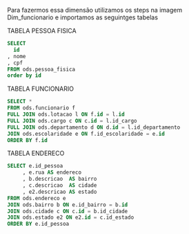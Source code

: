 Para fazermos essa dimensão utilizamos os steps na imagem Dim_funcionario e importamos as seguintges tabelas 

TABELA PESSOA FISICA
```sql
SELECT
  id
, nome
, cpf
FROM ods.pessoa_fisica
order by id
```
TABELA FUNCIONARIO
```sql
SELECT *
FROM ods.funcionario f 
FULL JOIN ods.lotacao l ON f.id = l.id 
FULL JOIN ods.cargo c ON c.id = l.id_cargo 
FULL JOIN ods.departamento d ON d.id = l.id_departamento 
JOIN ods.escolaridade e ON f.id_escolaridade = e.id  
ORDER BY f.id 
```
TABELA ENDERECO
```sql
SELECT e.id_pessoa 
	 , e.rua AS endereco
	 , b.descricao  AS bairro
	 , c.descricao  AS cidade 
	 , e2.descricao AS estado 
FROM ods.endereco e
JOIN ods.bairro b ON e.id_bairro = b.id 
JOIN ods.cidade c ON c.id = b.id_cidade 
JOIN ods.estado e2 ON e2.id = c.id_estado 
ORDER BY e.id_pessoa 
```
